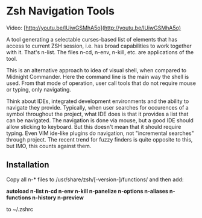 # Zsh Navigation Tools

Video: [http://youtu.be/lUiwGSMhA5o](http://youtu.be/lUiwGSMhA5o)

A tool generating a selectable curses-based list of elements that has access to current ZSH session, i.e. has broad capabilities to work together with it. That's n-list. The files n-cd, n-env, n-kill, etc. are applications of the tool.

This is an alternative approach to idea of visual shell, when compared to Midnight Commander. Here the command line is the main way the shell is used. From that mode of operation, user call tools that do not require mouse or typing, only navigating. 

Think about IDEs, integrated development environments and the ability to navigate they provide. Typically, when user searches for occurences of a symbol throughout the project, what IDE does is that it provides a list that can be navigated. The navigation is done via mouse, but a good IDE should allow sticking to keyboard. But this doesn't mean that it should require typing. Even VIM ide-like plugins do navigation, not "incremental searches" through project. The recent trend for fuzzy finders is quite opposite to this, but IMO, this counts against them.

## Installation
Copy all n-* files to /usr/share/zsh/[-version-]/functions/ and then add:

**autoload n-list n-cd n-env n-kill n-panelize n-options n-aliases n-functions n-history n-preview**

to ~/.zshrc
